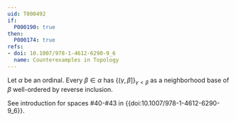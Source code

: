```yaml
---
uid: T000492
if:
  P000190: true
then:
  P000174: true
refs:
- doi: 10.1007/978-1-4612-6290-9_6
  name: Counterexamples in Topology
---
```


Let $\alpha$ be an ordinal. Every $\beta\in\alpha$ has $\{(\gamma,\beta]\}_{\gamma<\beta}$ as a neighborhood base of $\beta$ well-ordered by reverse inclusion.

See introduction for spaces #40-#43 in {{doi:10.1007/978-1-4612-6290-9_6}}.

